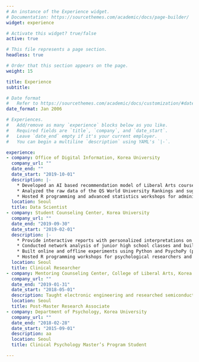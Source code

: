```yaml
---
# An instance of the Experience widget.
# Documentation: https://sourcethemes.com/academic/docs/page-builder/
widget: experience

# Activate this widget? true/false
active: true

# This file represents a page section.
headless: true

# Order that this section appears on the page.
weight: 15

title: Experience
subtitle:

# Date format
#   Refer to https://sourcethemes.com/academic/docs/customization/#date-format
date_format: Jan 2006

# Experiences.
#   Add/remove as many `experience` blocks below as you like.
#   Required fields are `title`, `company`, and `date_start`.
#   Leave `date_end` empty if it's your current employer.
#   You can begin a multiline `description` using YAML's `|-`.

experience:
- company: Office of Digital Information, Korea University
  company_url: ""
  date_end: ""
  date_start: "2019-10-01"
  description: |-
    * Developed an AI based recommendation model of Liberal Arts courses for university students
    * Analyzed the raw data of the QS World University Rankings and suggested a strategy for selecting evaluators, which contributed to rising in rankings (83rd to 69th): A special citation was awarded to the Data Hub Team with incentives (2,000$)
    * Hosted R programming and advanced statistics workshops for administrative officers
  location: Seoul
  title: Data Scientist
- company: Student Counseling Center, Korea University
  company_url: ""
  date_end: "2019-09-30"
  date_start: "2019-02-01"
  description: |-
    * Provide interactive reports with personalized interpretations on the results of psychological assessments 
    * Conducted network analysis of junior high school classes and built Shiny web applications using R to visualize the analyzed results
    * Built online and offline experiments using Python and PsychoPy (powered by Pavlovia.org for online experiments)
    * Hosted R programming workshops for psychological researchers and counselors
  location: Seoul
  title: Clinical Researcher 
- company: Mentoring Counseling Center, College of Liberal Arts, Korea University
  company_url: ""
  date_end: "2019-01-31"
  date_start: "2018-05-01"
  description: Taught electronic engineering and researched semiconductor physics.
  location: Seoul
  title: Post-Master Research Associate  
- company: Department of Psychology, Korea University
  company_url: ""
  date_end: "2018-02-28"
  date_start: "2015-09-01"
  description: aa
  location: Seoul
  title: Clinical Psychology Master’s Program Student

---
```


